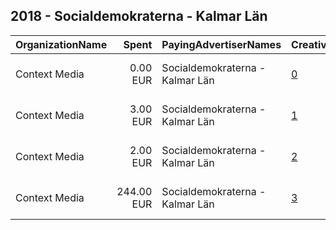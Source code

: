 ## 2018 - Socialdemokraterna - Kalmar Län 
|OrganizationName|Spent|PayingAdvertiserNames|CreativeUrls|Impressions|Genders|AgeBrackets|CountryCodes|BillingAddresses|CandidateBallotInformation|
|:---|---:|:---|:---|---:|:---|:---|:---|:---|:---|
|Context Media|0.00 EUR|Socialdemokraterna - Kalmar Län|[0](https://www.snap.com/political-ads/asset/d4626c3e49115c50a4a7c0d9e3aa614b34e71ab2ed9c398d352ba445bde99771?mediaType=mp4)|299||18-24|sweden|"Västra Norrlandsgatan 7 ,UMEÅ,90327,SE"||
|Context Media|3.00 EUR|Socialdemokraterna - Kalmar Län|[1](https://www.snap.com/political-ads/asset/5aaa75d5aab6c266616941c5a6b9de7221789531ce714477b1c9643448e6ba51?mediaType=mp4)|1,660||18-24|sweden|"Västra Norrlandsgatan 7 ,UMEÅ,90327,SE"||
|Context Media|2.00 EUR|Socialdemokraterna - Kalmar Län|[2](https://www.snap.com/political-ads/asset/b2d0c37f480d0cc6739cfd7d5a1b9aafedce5f23c249856e8e5d3b0f5acf18f2?mediaType=mp4)|1,301||18-24|sweden|"Västra Norrlandsgatan 7 ,UMEÅ,90327,SE"||
|Context Media|244.00 EUR|Socialdemokraterna - Kalmar Län|[3](https://www.snap.com/political-ads/asset/77e44b0ff85e108c2899f47cc99cfa3666b2b587e63cf50f45b446e1501913e1?mediaType=mp4)|105,055||18-24|sweden|"Västra Norrlandsgatan 7 ,UMEÅ,90327,SE"||
